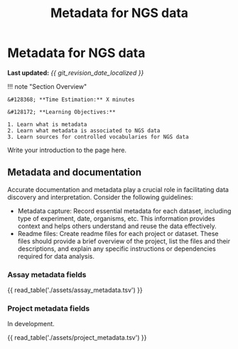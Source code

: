 ﻿---
title: Metadata for NGS data
summary: A brief description of my document.
---

# Metadata for NGS data

**Last updated:** *{{ git_revision_date_localized }}*

!!! note "Section Overview"

    &#128368; **Time Estimation:** X minutes  

    &#128172; **Learning Objectives:**    
        
    1. Learn what is metadata  
    2. Learn what metadata is associated to NGS data
    3. Learn sources for controlled vocabularies for NGS data

Write your introduction to the page here.

## Metadata and documentation

Accurate documentation and metadata play a crucial role in facilitating data discovery and interpretation. Consider the following guidelines:

- Metadata capture: Record essential metadata for each dataset, including type of experiment, date, organisms, etc. This information provides context and helps others understand and reuse the data effectively.
- Readme files: Create readme files for each project or dataset. These files should provide a brief overview of the project, list the files and their descriptions, and explain any specific instructions or dependencies required for data analysis.

### Assay metadata fields

{{ read_table('./assets/assay_metadata.tsv') }}

### Project metadata fields

In development.

{{ read_table('./assets/project_metadata.tsv') }}